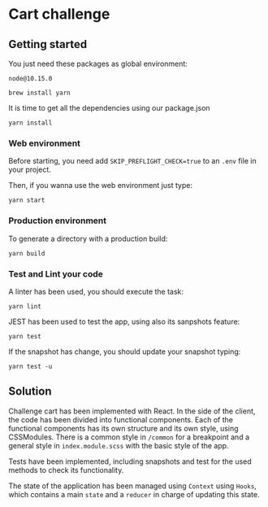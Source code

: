 # Cart challenge

## Getting started

You just need these packages as global environment:

```
node@10.15.0

brew install yarn
```

It is time to get all the dependencies using our package.json
```
yarn install
```
### Web environment
Before starting, you need add `SKIP_PREFLIGHT_CHECK=true` to an `.env` file in your project.

Then, if you wanna use the web environment just type:
```
yarn start
```
### Production environment
To generate a directory with a production build:
```
yarn build
```

### Test and Lint your code
A linter has been used, you should execute the task:
```
yarn lint
```

JEST has been used to test the app, using also its sanpshots feature:
```
yarn test
```

If the snapshot has change, you should update your snapshot typing:
```
yarn test -u
```

## Solution

Challenge cart has been implemented with React. In the side of the client, the code has been divided into functional components. Each of the functional components has its own structure and its own style, using CSSModules. There is a common style in `/common` for a breakpoint and a general style in `index.module.scss` with the basic style of the app. 

Tests have been implemented, including snapshots and test for the used methods to check its functionality.

The state of the application has been managed using `Context` using `Hooks`, which contains a main `state` and a `reducer` in charge of updating this state.